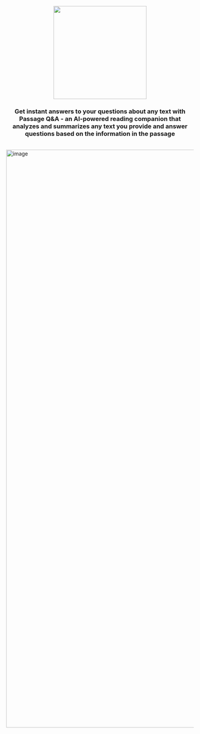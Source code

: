 <p align="center" width="100%">
<img src="https://user-images.githubusercontent.com/61654812/213165180-cb365b58-ebd6-48fd-a205-b73e0be94d60.png" width="250" />
</p>

<h3 align="center" >
Get instant answers to your questions about any text with Passage Q&A - an AI-powered reading companion that analyzes and summarizes any text you provide and answer questions based on the information in the passage
</h3>

<br>
<img width="1552" alt="image" src="https://user-images.githubusercontent.com/61654812/213515799-076034c1-daa9-4d4e-a691-de415ccbf0ed.png">
